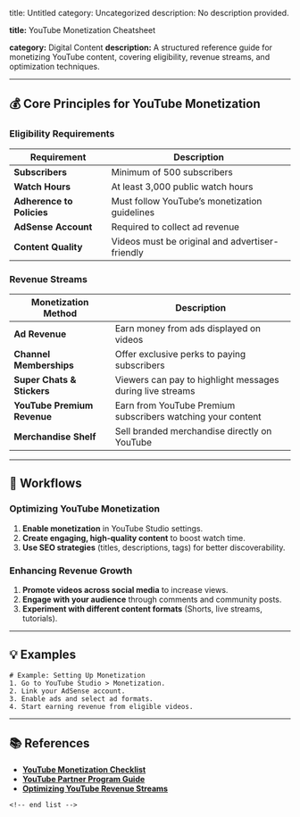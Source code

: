 title: Untitled
category: Uncategorized
description: No description provided.

**title:** YouTube Monetization Cheatsheet

**category:** Digital Content
**description:** A structured reference guide for monetizing YouTube content, covering eligibility, revenue streams, and optimization techniques.

---

## 💰 **Core Principles for YouTube Monetization**

### **Eligibility Requirements**

| Requirement                     | Description                                     |
| ------------------------------- | ----------------------------------------------- |
| **Subscribers**           | Minimum of 500 subscribers                      |
| **Watch Hours**           | At least 3,000 public watch hours               |
| **Adherence to Policies** | Must follow YouTube’s monetization guidelines  |
| **AdSense Account**       | Required to collect ad revenue                  |
| **Content Quality**       | Videos must be original and advertiser-friendly |

### **Revenue Streams**

| Monetization Method               | Description                                                 |
| --------------------------------- | ----------------------------------------------------------- |
| **Ad Revenue**              | Earn money from ads displayed on videos                     |
| **Channel Memberships**     | Offer exclusive perks to paying subscribers                 |
| **Super Chats & Stickers**  | Viewers can pay to highlight messages during live streams   |
| **YouTube Premium Revenue** | Earn from YouTube Premium subscribers watching your content |
| **Merchandise Shelf**       | Sell branded merchandise directly on YouTube                |

---

## 🔄 **Workflows**

### **Optimizing YouTube Monetization**

1. **Enable monetization** in YouTube Studio settings.
2. **Create engaging, high-quality content** to boost watch time.
3. **Use SEO strategies** (titles, descriptions, tags) for better discoverability.

### **Enhancing Revenue Growth**

1. **Promote videos across social media** to increase views.
2. **Engage with your audience** through comments and community posts.
3. **Experiment with different content formats** (Shorts, live streams, tutorials).

---

## 💡 **Examples**

```plaintext
# Example: Setting Up Monetization
1. Go to YouTube Studio > Monetization.  
2. Link your AdSense account.  
3. Enable ads and select ad formats.  
4. Start earning revenue from eligible videos.  
```

---

## 📚 **References**

- **[YouTube Monetization Checklist](https://checklist.gg/templates/youtube-monetization-checklist)**
- **[YouTube Partner Program Guide](https://www.opus.pro/blog/monetization-with-youtube-your-ultimate-cheatsheet)**
- **[Optimizing YouTube Revenue Streams](https://www.opus.pro/blog/monetization-with-youtube-your-ultimate-cheatsheet)**

```
<!-- end list -->
```